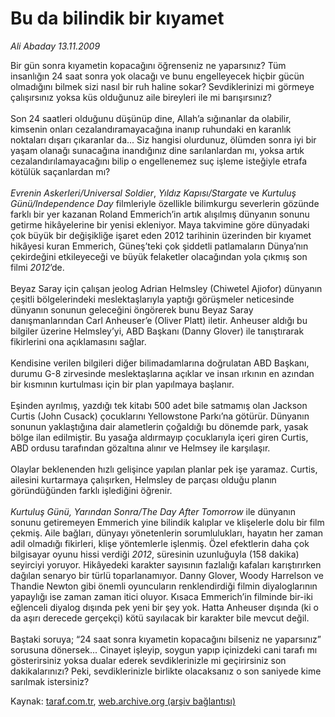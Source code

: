 # Bu da bilindik bir kıyamet

*Ali Abaday 13.11.2009*

<div class="yazi">Bir gün sonra kıyametin kopacağını öğrenseniz ne yaparsınız? Tüm insanlığın 24 saat sonra yok olacağı ve bunu engelleyecek hiçbir gücün olmadığını bilmek sizi nasıl bir ruh haline sokar? Sevdiklerinizi mi görmeye çalışırsınız yoksa küs olduğunuz aile bireyleri ile mi barışırsınız? <br/><br/>Son 24 saatleri olduğunu düşünüp dine, Allah’a sığınanlar da olabilir, kimsenin onları cezalandıramayacağına inanıp ruhundaki en karanlık noktaları dışarı çıkaranlar da... Siz hangisi olurdunuz, ölümden sonra iyi bir yaşam olanağı sunacağına inandığınız dine sarılanlardan mı, yoksa artık cezalandırılamayacağını bilip o engellenemez suç işleme isteğiyle etrafa kötülük saçanlardan mı?<i> <br/><br/>Evrenin Askerleri/Universal Soldier</i>, <i>Yıldız Kapısı/Stargate</i> ve <i>Kurtuluş Günü/Independence Day</i> filmleriyle özellikle bilimkurgu severlerin gözünde farklı bir yer kazanan Roland Emmerich’in artık alışılmış dünyanın sonunu getirme hikâyelerine bir yenisi ekleniyor. Maya takvimine göre dünyadaki çok büyük bir değişikliğe işaret eden 2012 tarihinin üzerinden bir kıyamet hikâyesi kuran Emmerich, Güneş’teki çok şiddetli patlamaların Dünya’nın çekirdeğini etkileyeceği ve büyük felaketler olacağından yola çıkmış son filmi <i>2012</i>’de. <br/><br/>Beyaz Saray için çalışan jeolog Adrian Helmsley (Chiwetel Ajiofor) dünyanın çeşitli bölgelerindeki meslektaşlarıyla yaptığı görüşmeler neticesinde dünyanın sonunun geleceğini öngörerek bunu Beyaz Saray danışmanlarından Carl Anheuser’e (Oliver Platt) iletir. Anheuser aldığı bu bilgiler üzerine Helmsley’yi, ABD Başkanı (Danny Glover) ile tanıştırarak fikirlerini ona açıklamasını sağlar. <br/><br/>Kendisine verilen bilgileri diğer bilimadamlarına doğrulatan ABD Başkanı, durumu G-8 zirvesinde meslektaşlarına açıklar ve insan ırkının en azından bir kısmının kurtulması için bir plan yapılmaya başlanır. <br/><br/>Eşinden ayrılmış, yazdığı tek kitabı 500 adet bile satmamış olan Jackson Curtis (John Cusack) çocuklarını Yellowstone Parkı’na götürür. Dünyanın sonunun yaklaştığına dair alametlerin çoğaldığı bu dönemde park, yasak bölge ilan edilmiştir. Bu yasağa aldırmayıp çocuklarıyla içeri giren Curtis, ABD ordusu tarafından gözaltına alınır ve Helmsey ile karşılaşır. <br/><br/>Olaylar beklenenden hızlı gelişince yapılan planlar pek işe yaramaz. Curtis, ailesini kurtarmaya çalışırken, Helmsley de parçası olduğu planın göründüğünden farklı işlediğini öğrenir.<i> <br/><br/>Kurtuluş Günü, Yarından Sonra/The Day After Tomorrow</i> ile dünyanın sonunu getiremeyen Emmerich yine bilindik kalıplar ve klişelerle dolu bir film çekmiş. Aile bağları, dünyayı yönetenlerin sorumlulukları, hayatın her zaman adil olmadığı fikirleri, klişe yöntemlerle işlenmiş. Özel efektlerin daha çok bilgisayar oyunu hissi verdiği <i>2012</i>, süresinin uzunluğuyla (158 dakika) seyirciyi yoruyor. Hikâyedeki karakter sayısının fazlalığı kafaları karıştırırken dağılan senaryo bir türlü toparlanamıyor. Danny Glover, Woody Harrelson ve Thandie Newton gibi önemli oyuncuların renklendirdiği filmin diyaloglarının yapaylığı ise zaman zaman itici oluyor. Kısaca Emmerich’in filminde bir-iki eğlenceli diyalog dışında pek yeni bir şey yok. Hatta Anheuser dışında (ki o da aşırı derecede gerçekçi) kötü sayılacak bir karakter bile mevcut değil. <br/><br/>Baştaki soruya; “24 saat sonra kıyametin kopacağını bilseniz ne yaparsınız” sorusuna dönersek... Cinayet işleyip, soygun yapıp içinizdeki cani tarafı mı gösterirsiniz yoksa dualar ederek sevdiklerinizle mi geçirirsiniz son dakikalarınızı? Peki, sevdiklerinizle birlikte olacaksanız o son saniyede kime sarılmak istersiniz?
              </div>

Kaynak: [taraf.com.tr](http://taraf.com.tr:80/makale/8470.htm), [web.archive.org (arşiv bağlantısı)](http://web.archive.org/web/20100314213939/http://taraf.com.tr:80/makale/8470.htm)
